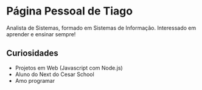 # Página Pessoal de Tiago

Analista de Sistemas, formado em Sistemas de Informação.
Interessado em aprender e ensinar sempre!

## Curiosidades

 - Projetos em Web (Javascript com Node.js)
 - Aluno do Next do Cesar School
 - Amo programar

